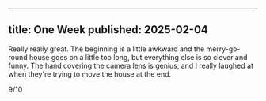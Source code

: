 ----
title: One Week
published: 2025-02-04
----

Really really great. The beginning is a little awkward and the merry-go-round house goes on a little too long, but everything else is so clever and funny. The hand covering the camera lens is genius, and I really laughed at when they're trying to move the house at the end.

9/10
